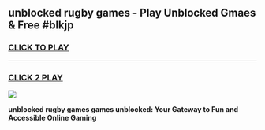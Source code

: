 
## unblocked rugby games - Play Unblocked Gmaes & Free #blkjp
<h3>
<a href="https://premium.freeplayer.one?title=unblocked_rugby_games&ref=01M">CLICK TO PLAY</a></h3>
<hr>

<h3>
<a href="https://premium.freeplayer.one?title=unblocked_rugby_games&ref=01M">CLICK 2 PLAY</a>
  
</h3>

<a href="https://premium.freeplayer.one?title=unblocked_rugby_games&ref=01M"><img src="https://clearcache.store/games.png"></a>


**unblocked rugby games games unblocked: Your Gateway to Fun and Accessible Online Gaming**

